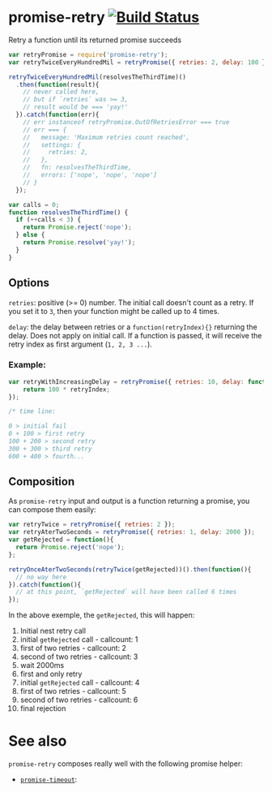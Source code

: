 # promise-retry [![Build Status](https://travis-ci.org/songkick/promise-retry.svg)](https://travis-ci.org/songkick/promise-retry)

Retry a function until its returned promise succeeds

```js
var retryPromise = require('promise-retry');
var retryTwiceEveryHundredMil = retryPromise({ retries: 2, delay: 100 });

retryTwiceEveryHundredMil(resolvesTheThirdTime)()
  .then(function(result){
    // never called here,
    // but if `retries` was >= 3,
    // result would be === 'yay!'
  }).catch(function(err){
    // err instanceof retryPromise.OutOfRetriesError === true
    // err === {
    //   message: 'Maximum retries count reached',
    //   settings: {
    //     retries: 2,
    //   },
    //   fn: resolvesTheThirdTime,
    //   errors: ['nope', 'nope', 'nope']
    // }
  });

var calls = 0;
function resolvesTheThirdTime() {
  if (++calls < 3) {
    return Promise.reject('nope');
  } else {
    return Promise.resolve('yay!');
  }
}
```

## Options

`retries`: positive (>= 0) number. The initial call doesn't count as a retry. If you set it to `3`, then your function might be called up to 4 times.

`delay`: the delay between retries or a `function(retryIndex){}` returning the delay. Does not apply on initial call. If a function is passed, it will receive the retry index as first argument (`1, 2, 3 ...`).

### Example:

```js
var retryWithIncreasingDelay = retryPromise({ retries: 10, delay: function(retryIndex) {
    return 100 * retryIndex;
});

/* time line:

0 > initial fail
0 + 100 > first retry
100 + 200 > second retry
300 + 300 > third retry
600 + 400 > fourth...

```

## Composition

As `promise-retry` input and output is a function returning a promise, you can compose them easily:

```js
var retryTwice = retryPromise({ retries: 2 });
var retryAterTwoSeconds = retryPromise({ retries: 1, delay: 2000 });
var getRejected = function(){
  return Promise.reject('nope');
};

retryOnceAterTwoSeconds(retryTwice(getRejected))().then(function(){
  // no way here
}).catch(function(){
  // at this point, `getRejected` will have been called 6 times
});
```

In the above exemple, the `getRejected`, this will happen:

1. Initial nest retry call
  1. initial `getRejected` call - callcount: 1
  1. first of two retries - callcount: 2
  1. second of two retries - callcount: 3
1. wait 2000ms
1. first and only retry
  1. initial `getRejected` call - callcount: 4
  1. first of two retries - callcount: 5
  1. second of two retries - callcount: 6
1. final rejection

# See also

`promise-retry` composes really well with the following promise helper:

* [`promise-timeout`](https://github.com/songkick/promise-timeout):
